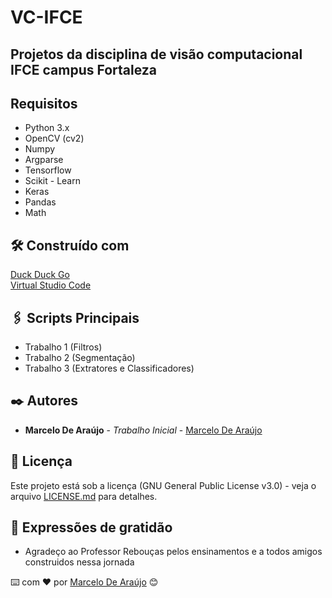 # VC-IFCE

## Projetos da disciplina de visão computacional IFCE campus Fortaleza


## Requisitos

* Python 3.x
* OpenCV (cv2)
* Numpy
* Argparse
* Tensorflow
* Scikit - Learn
* Keras
* Pandas
* Math




## 🛠️ Construído com

[Duck Duck Go](https://duckduckgo.com) <br>
[Virtual Studio Code](https://code.visualstudio.com) <br>

## 🖇️ Scripts Principais

* Trabalho 1 (Filtros)
* Trabalho 2 (Segmentação)
* Trabalho 3 (Extratores e Classificadores)


## ✒️ Autores

* **Marcelo De Araújo** - *Trabalho Inicial* - [Marcelo De Araújo](https://github.com/AIWASS23)

## 📄 Licença

Este projeto está sob a licença (GNU General Public License v3.0) - veja o arquivo [LICENSE.md](https://github.com/AIWASS23/VC-IFCE/blob/main/LICENSE) para detalhes.

## 🎁 Expressões de gratidão

* Agradeço ao Professor Rebouças pelos ensinamentos e a todos amigos construidos nessa jornada 

⌨️ com ❤️ por [Marcelo De Araújo](https://gist.github.com/AIWASS23) 😊
